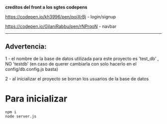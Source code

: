 **creditos del front a los sgtes codepens**

https://codepen.io/kh3996/pen/pojXrBj - login/signup

https://codepen.io/GilaniRabbu/pen/rNPrqoN - navbar

---

## Advertencia:
1 - el nombre de la base de datos utilizada para este proyecto es 'test_db' , NO 'testdb' (en caso de querer cambiarla con solo hacerlo en el config/db.config.js basta)

2 - al inicializar el proyecto se borran los usuarios de la base de datos

# Para inicializar
```
npm i
node server.js
```
